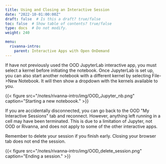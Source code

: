 ```yaml
---
title: Using and Closing an Interactive Session
date: "2022-10-01:00:00Z"
draft: false  # Is this a draft? true/false
toc: false  # Show table of contents? true/false
type: docs  # Do not modify.
weight: 240

menu:
  rivanna-intro:
    parent: Interactive Apps with Open OnDemand
---
```


If have not previously used the OOD JupyterLab interactive app, you must select a kernel before initiating the notebook.  Once JupyterLab is set up, you can also start another notebook with a different kernel by selecting File->New Notebook.  It will then show a dropdown with the kernels available to you.

{{< figure src="/notes/rivanna-intro/img/OOD_Jupyter_nb.png" caption="Starting a new noteboook." >}}

If you are accidentally disconnected, you can go back to the OOD "My Interactive Sessions" tab and reconnect.  However, anything left running in a cell may have been terminated.  This is due to a limitation of Jupyter, not OOD or Rivanna, and does not apply to some of the other interactive apps.

Remember to delete your session if you finish early. Closing your browser tab does not end the session.

{{< figure src="/notes/rivanna-intro/img/OOD_delete_session.png" caption="Ending a session." >}}

